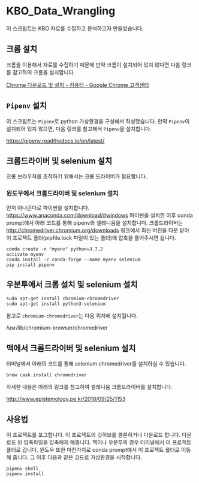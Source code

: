 # KBO_Data_Wrangling

이 스크립트는 KBO 자료를 수집하고 분석하고자 만들었습니다.

## 크롬 설치

크롬을 이용해서 자료를 수집하기 때문에 만약 크롬이 설치되어 있지 않다면 다음 링크를 참고하여 크롬을 설치합니다.

[Chrome 다운로드 및 설치 - 컴퓨터 - Google Chrome 고객센터](https://support.google.com/chrome/answer/95346?co=GENIE.Platform%3DDesktop&hl=ko)

## `Pipenv` 설치

이 스크립트는 `Pipenv`로 python 가상환경을 구성해서 작성했습니다. 만약 `Pipenv`이 설치되어 있지 않으면, 다음 링크를 참고해서 `Pipenv`을 설치합니다.

https://pipenv.readthedocs.io/en/latest/

## 크롬드라이버 및 selenium 설치

크롬 브라우져를 조작하기 위해서는 크롬 드라이버가 필요합니다.  

### 윈도우에서 크롬드라이버 및 selenium 설치

먼저 아나콘다로 파이썬을 설치합니다. https://www.anaconda.com/download/#windows
파이썬을 설치한 이후 conda prompt에서 아래 코드를 통해 pipenv와 셀레니움을 설치합니다.
크롬드라이버는 http://chromedriver.chromium.org/downloads 링크에서 최신 버전을 다운 받아
이 프로젝트 폴더(pipfile.lock 파일이 있는 폴더)에 압축을 풀어주시면 됩니다. 

```
conda create -n "myenv" python=3.7.2
activate myenv
conda install -c conda-forge --name myenv selenium 
pip install pipenv
```

## 우분투에서 크롬 설치 및 selenium 설치

```
sudo apt-get install chromium-chromedriver
sudo apt-get install python3-selenium
```

참고로 `chromium-chromedriver`는 다음 위치에 설치됩니다.

/usr/lib/chromium-browser/chromedriver

## 맥에서 크롬드라이버 및 selenium 설치 

터미널에서 아래의 코드를 통해 selenium chromedriver를 설치하실 수 있습니다. 

```
brew cask install chromedriver
```

자세한 내용은 아래의 링크를 참고하여 셀레니움 크롬드라이버를 설치합니다.

http://www.epistemology.pe.kr/2018/09/25/1153


## 사용법

이 프로젝트를 포그합니다. 이 프로젝트의 깃허브를 클론하거나 다운로드 합니다. 
다운로드 된 압축파일을 압축해제 해줍니다. 맥이나 우분투의 경우 터미널에서
이 프로젝트 폴더로 갑니다. 윈도우 또한 마찬가지로 conda prompt에서 이 프로젝트 폴더로 이동해 줍니다.
그 이후 다음과 같은 코드로 가상환경을 시작합니다.

```
pipenv shell
pipenv install
```
